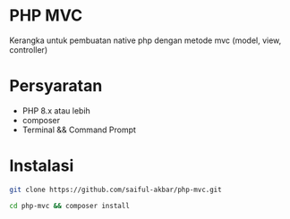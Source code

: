 # PHP MVC

Kerangka untuk pembuatan native php dengan metode mvc (model, view, controller)

# Persyaratan

- PHP 8.x atau lebih
- composer
- Terminal && Command Prompt

# Instalasi

```bash
git clone https://github.com/saiful-akbar/php-mvc.git
```

```bash
cd php-mvc && composer install
```
